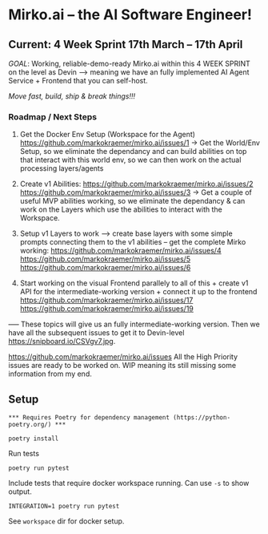 # Mirko.ai – the AI Software Engineer!

## Current: 4 Week Sprint 17th March – 17th April 

*GOAL*: Working, reliable-demo-ready Mirko.ai within this 4 WEEK SPRINT on the level as Devin --> meaning we have an fully implemented AI Agent Service + Frontend that you can self-host.

*Move fast, build, ship & break things!!!*

### Roadmap / Next Steps

1. Get the Docker Env Setup (Workspace for the Agent) https://github.com/markokraemer/mirko.ai/issues/1
-> Get the World/Env Setup, so we eliminate the dependancy and can build abilities on top that interact with this world env, so we can then work on the actual processing layers/agents

2. Create v1 Abilities:
https://github.com/markokraemer/mirko.ai/issues/2
https://github.com/markokraemer/mirko.ai/issues/3
-> Get a couple of useful MVP abilities working, so we eliminate the dependancy & can work on the Layers which use the abilities to interact with the Workspace.

3. Setup v1 Layers to work --> create base layers with some simple prompts connecting them to the v1 abilities – get the complete Mirko working:
https://github.com/markokraemer/mirko.ai/issues/4
https://github.com/markokraemer/mirko.ai/issues/5
https://github.com/markokraemer/mirko.ai/issues/6

4. Start working on the visual Frontend parallely to all of this + create v1 API for the intermediate-working version + connect it up to the frontend
https://github.com/markokraemer/mirko.ai/issues/17
https://github.com/markokraemer/mirko.ai/issues/19

––– These topics will give us an fully intermediate-working version. Then we have all the subsequent issues to get it to Devin-level https://snipboard.io/CSVgv7.jpg.

https://github.com/markokraemer/mirko.ai/issues All the High Priority issues are ready to be worked on. WIP meaning its still missing some information from my end.

## Setup

```
*** Requires Poetry for dependency management (https://python-poetry.org/) ***

poetry install

```

Run tests
```
poetry run pytest
```

Include tests that require docker workspace running. Can use `-s` to show output.
```
INTEGRATION=1 poetry run pytest
```

See `workspace` dir for docker setup.
